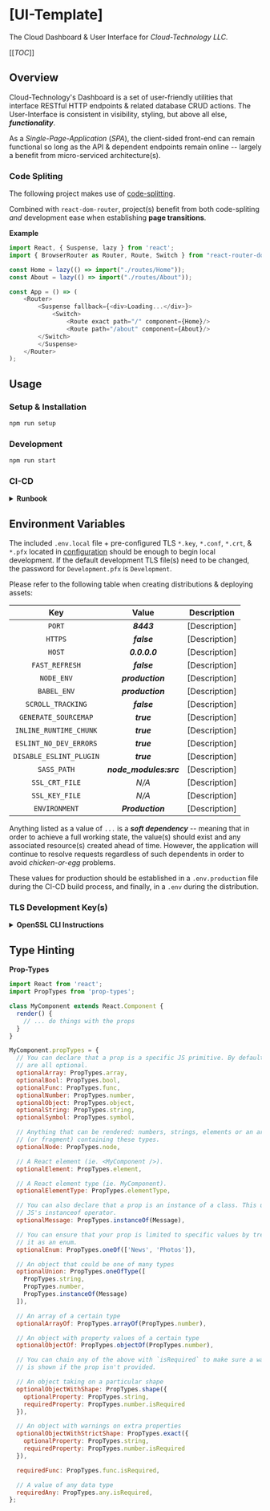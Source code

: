 # [UI-Template] #

The Cloud Dashboard & User Interface for *Cloud-Technology LLC.*

[[_TOC_]]

## Overview ##

Cloud-Technology's Dashboard is a set of user-friendly utilities that interface RESTful HTTP endpoints & related database CRUD actions. The User-Interface is
consistent in visibility, styling, but above all else,
***functionality***.

As a *Single-Page-Application* (*SPA*), the client-sided front-end can remain functional so long as the API & dependent endpoints remain online -- largely a
benefit from micro-serviced architecture(s).

### Code Spliting ###

The following project makes use of [code-splitting](https://reactjs.org/docs/code-splitting.html#route-based-code-splitting).

Combined with `react-dom-router`, project(s) benefit from both code-spliting *and*
development ease when establishing **page transitions**.

**Example**

```js
import React, { Suspense, lazy } from 'react';
import { BrowserRouter as Router, Route, Switch } from "react-router-dom";

const Home = lazy(() => import("./routes/Home"));
const About = lazy(() => import("./routes/About"));

const App = () => (
    <Router>
        <Suspense fallback={<div>Loading...</div>}>
            <Switch>
                <Route exact path="/" component={Home}/>
                <Route path="/about" component={About}/>
        </Switch>
        </Suspense>
    </Router>
);
```

## Usage ##

### Setup & Installation ###

```bash
npm run setup
```

### Development ###

```bash
npm run start
```

### CI-CD ###

<details>

<summary>
    <strong>
        Runbook
    </strong>
</summary>

---

#### Build ####

<details>

<summary>
    <strong>
        Production
    </strong>
</summary>

<br/>

```bash
source .env.production || true

cat << EOF > .env
PORT="${PORT:-8443}"
HTTPS="${HTTPS:-false}"
HOST="${HOST:-0.0.0.0}"

FAST_REFRESH="${FAST_REFRESH:-false}"

NODE_ENV="${NODE_ENV:-production}"
BABEL_ENV="${BABEL_ENV:-production}"

BROWSERSLIST_DISABLE_CACHE="${BROWSERSLIST_DISABLE_CACHE:-true}"
BROWSERSLIST_CONFIG="${BROWSERSLIST_CONFIG:="configuration/.browserlistrc"}"

SCROLL_TRACKING="${SCROLL_TRACKING:-false}"
GENERATE_SOURCEMAP="${GENERATE_SOURCEMAP:-true}"
INLINE_RUNTIME_CHUNK="${INLINE_RUNTIME_CHUNK:-true}"
ESLINT_NO_DEV_ERRORS="${ESLINT_NO_DEV_ERRORS:-true}"
DISABLE_ESLINT_PLUGIN="${DISABLE_ESLINT_PLUGIN:-true}"

SASS_PATH="${SASS_PATH:-node_modules:src}"

SSL_CRT_FILE="${SSL_CRT_FILE}"
SSL_KEY_FILE="${SSL_KEY_FILE}"

ENVIRONMENT="${ENVIRONMENT:-Production}"

REACT_APP_API="${REACT_APP_API}"
REACT_APP_API_ENDPOINT="${REACT_APP_API_ENDPOINT}"
REACT_APP_WS_ENDPOINT="${REACT_APP_WS_ENDPOINT}"
EOF

npm run build --production
```

</details>

#### Archive ####

<details>

<summary>
    <strong>
        Registry
    </strong>
</summary>

<br/>

```bash
export VERSION="$(printf "%s" "$(cat VERSION)")"

export BASE="${CI_REGISTRY_IMAGE}/${CONTAINER}"
export TARGET="${BASE}/${VERSION}"
export LATEST="${TARGET}:latest"

docker build --no-cache --tag "${TARGET}" --tag "${LATEST}" .
docker login -u "${CI_REGISTRY_USER}" -p "${CI_REGISTRY_PASSWORD}" "${CI_REGISTRY}"
docker push "${TARGET}" && docker push "${LATEST}"
```

</details>

#### Distribution ####

<details>

<summary>
    <strong>
        ECR
    </strong>
</summary>

<br/>

```bash
export VERSION="$(printf "%s" "$(cat VERSION)")"

export AWS_ACCESS_KEY_ID="${AWS_ACCESS_KEY_ID}"
export AWS_SECRET_ACCESS_KEY="${AWS_SECRET_ACCESS_KEY}"

export BASE="${AWS_ACCOUNT_ID}.dkr.ecr.${AWS_DEFAULT_REGION}.amazonaws.com/${CONTAINER}"
export TARGET="${BASE}:${VERSION}"
export LATEST="${BASE}:latest"

docker build --no-cache --tag "${TARGET}" --tag "${LATEST}" .

export URL="${AWS_ACCOUNT_ID}.dkr.ecr.${AWS_DEFAULT_REGION}.amazonaws.com"
export PASSWORD="$(aws ecr get-login-password --region ${AWS_DEFAULT_REGION})"

aws ecr create-repository --repository-name "${CONTAINER}" --region "${AWS_DEFAULT_REGION}" || true
printf "%s\n" "${PASSWORD}" | docker login "${URL}" --username AWS --password-stdin

docker push "${TARGET}" && docker push "${LATEST}"
```

</details>

#### Deployment ####

<details>

<summary>
    <strong>
        Stack
    </strong>
</summary>

<br/>

```bash
aws cloudformation create-stack --stack-name "${STACK}" \
    --template-body "file://Stack.Yaml"

# --> Update

aws cloudformation update-stack --stack-name "${STACK}" \
    --template-body "file://Stack.Yaml"

# --> Waiter(s)

aws cloudformation wait stack-create-complete \
    --stack-name "${STACK}" || true

aws cloudformation wait stack-delete-complete \
    --stack-name "${STACK}" || true

aws cloudformation wait stack-exists \
    --stack-name "${STACK}" || true

aws cloudformation wait stack-import-complete \
    --stack-name "${STACK}" || true

aws cloudformation wait stack-rollback-complete \
    --stack-name "${STACK}" || true

aws cloudformation wait stack-update-complete \
    --stack-name "${STACK}" || true
```

</details>

</details>

## Environment Variables ##

The included `.env.local` file + pre-configured TLS `*.key`, `*.conf`,
`*.crt`, & `*.pfx` located in [configuration](./configuration) should be enough to begin local development. If the default development TLS file(s) need to be
changed, the password for `Development.pfx` is `Development`.

Please refer to the following table when creating distributions & deploying assets:

|             Key           |         Value          |  Description  |
|:-------------------------:|:----------------------:|:-------------:|
| `PORT`                    | **_8443_**             | [Description] |
| `HTTPS`                   | **_false_**            | [Description] |
| `HOST`                    | **_0.0.0.0_**          | [Description] |
| `FAST_REFRESH`            | **_false_**            | [Description] |
| `NODE_ENV`                | **_production_**       | [Description] |
| `BABEL_ENV`               | **_production_**       | [Description] |
| `SCROLL_TRACKING`         | **_false_**            | [Description] |
| `GENERATE_SOURCEMAP`      | **_true_**             | [Description] |
| `INLINE_RUNTIME_CHUNK`    | **_true_**             | [Description] |
| `ESLINT_NO_DEV_ERRORS`    | **_true_**             | [Description] |
| `DISABLE_ESLINT_PLUGIN`   | **_true_**             | [Description] |
| `SASS_PATH`               | **_node_modules:src_** | [Description] |
| `SSL_CRT_FILE`            |  _N/A_                 | [Description] |
| `SSL_KEY_FILE`            |  _N/A_                 | [Description] |
| `ENVIRONMENT`             | **_Production_**       | [Description] |

Anything listed as a value of `...` is a ***soft dependency*** -- meaning that in order to achieve a full working state, the value(s) should exist and any
associated resource(s)
created ahead of time. However, the application will continue to resolve requests regardless of such dependents in order to avoid *chicken-or-egg* problems.

These values for production should be established in a `.env.production` file during the CI-CD build process, and finally, in a `.env` during the distribution.

### TLS Development Key(s) ###

<details>

<summary>
    <strong>
        OpenSSL CLI Instructions
    </strong>
</summary>

<br/>

```bash
#!/bin/bash --posix

#
# A CSR or Certificate Signing request is a block of encoded text that is given to a Certificate Authority
# when applying for an SSL Certificate. It is usually generated on the server where the certificate will be
# installed and contains information that will be included in the certificate such as the organization name,
# common name (domain name), locality, and country. It also contains the public key that will be included in
# the certificate. A private key is usually created at the same time that you create the CSR, making a key pair.
#
# CSRs are generally encoded using ASN.1 according to the PKCS #10 specification.
#

# ... export SUB="/C=US/ST=MN/O=Cloud Technology LLC./CN=localhost/subjectAltName=DNS:*.nexus.cloud-technology.io,DNS:nexus.cloud-technology.io,localhost,0.0.0.0"
# ...
# ... openssl req -x509 -newkey rsa:8192 -nodes -sha256   \
# ...     -days 365 -passin "pass:Development"            \
# ...         -subj "${SUB}" -keyout Development.key      \
# ...             -out Development.pem

# --> Debian & Ubuntu
# ... sudo apt install libnss3-tools --yes

# --> OS Agnostic
cat << "EOF" | tee Development.conf
[ req ]
prompt              = no
default_bits        = 2048
default_keyfile     = Development.pem
distinguished_name  = subject
req_extensions      = req_ext
x509_extensions     = x509_ext
string_mask         = utf8only

# RFC 4514, RFC 4519

[ subject ]
countryName              = US
stateOrProvinceName      = MN
localityName             = Minneapolis
organizationName         = Localhost

# Friendly Name

commonName          = Development Certificate
emailAddress        = development@localhost.com

[ x509_ext ]

subjectKeyIdentifier        = hash
authorityKeyIdentifier      = keyid,issuer
basicConstraints        = CA:FALSE
keyUsage                = digitalSignature, keyEncipherment
subjectAltName          = @alternate_names
nsComment               = "OpenSSL Generated Certificate"

# RFC 5280, Section 4.2.1.12 makes EKU optional

[ req_ext ]

subjectKeyIdentifier        = hash

basicConstraints            = CA:FALSE
keyUsage                    = digitalSignature, keyEncipherment
subjectAltName              = @alternate_names
nsComment                   = "OpenSSL Generated Certificate"

# CA/Browser Baseline Requirements, Appendix (B)(3)(G)

[ alternate_names ]

DNS.1       = localhost
DNS.7       = 127.0.0.1

# IPv6 localhost
# DNS.8     = ::1
EOF

openssl req -config Development.conf -new -x509 -sha256 -newkey rsa:2048 -nodes \
    -days "1024" -keyout "Development.key" -out "Development.crt"

openssl pkcs12 -export -out "Development.pfx" -inkey "Development.key" -in "Development.crt"

# --> MacOS Only
# ... sudo security -v add-trusted-cert -d -r trustRoot -k /Library/Keychains/System.keychain Development.crt

# --> Debian & Ubuntu
# ... pk12util -d "sql:${HOME}/.pki/nssdb" -i Development.pfx
# ... certutil -d sql:$HOME/.pki/nssdb -A -t "P,," -n "Development Certificate" -i Development.crt

# Reference
#   - https://stackoverflow.com/questions/7580508/getting-chrome-to-accept-self-signed-localhost-certificate
```

</details>

## Type Hinting ##

**Prop-Types**

```js
import React from 'react';
import PropTypes from 'prop-types';

class MyComponent extends React.Component {
  render() {
    // ... do things with the props
  }
}

MyComponent.propTypes = {
  // You can declare that a prop is a specific JS primitive. By default, these
  // are all optional.
  optionalArray: PropTypes.array,
  optionalBool: PropTypes.bool,
  optionalFunc: PropTypes.func,
  optionalNumber: PropTypes.number,
  optionalObject: PropTypes.object,
  optionalString: PropTypes.string,
  optionalSymbol: PropTypes.symbol,

  // Anything that can be rendered: numbers, strings, elements or an array
  // (or fragment) containing these types.
  optionalNode: PropTypes.node,

  // A React element (ie. <MyComponent />).
  optionalElement: PropTypes.element,

  // A React element type (ie. MyComponent).
  optionalElementType: PropTypes.elementType,

  // You can also declare that a prop is an instance of a class. This uses
  // JS's instanceof operator.
  optionalMessage: PropTypes.instanceOf(Message),

  // You can ensure that your prop is limited to specific values by treating
  // it as an enum.
  optionalEnum: PropTypes.oneOf(['News', 'Photos']),

  // An object that could be one of many types
  optionalUnion: PropTypes.oneOfType([
    PropTypes.string,
    PropTypes.number,
    PropTypes.instanceOf(Message)
  ]),

  // An array of a certain type
  optionalArrayOf: PropTypes.arrayOf(PropTypes.number),

  // An object with property values of a certain type
  optionalObjectOf: PropTypes.objectOf(PropTypes.number),

  // You can chain any of the above with `isRequired` to make sure a warning
  // is shown if the prop isn't provided.

  // An object taking on a particular shape
  optionalObjectWithShape: PropTypes.shape({
    optionalProperty: PropTypes.string,
    requiredProperty: PropTypes.number.isRequired
  }),

  // An object with warnings on extra properties
  optionalObjectWithStrictShape: PropTypes.exact({
    optionalProperty: PropTypes.string,
    requiredProperty: PropTypes.number.isRequired
  }),

  requiredFunc: PropTypes.func.isRequired,

  // A value of any data type
  requiredAny: PropTypes.any.isRequired,
};
```
